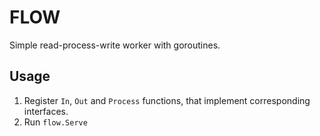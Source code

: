 #  FLOW

Simple read-process-write worker with goroutines.

## Usage

1. Register ```In```, ```Out``` and ```Process``` functions, that implement corresponding interfaces.
2. Run ```flow.Serve``` 
